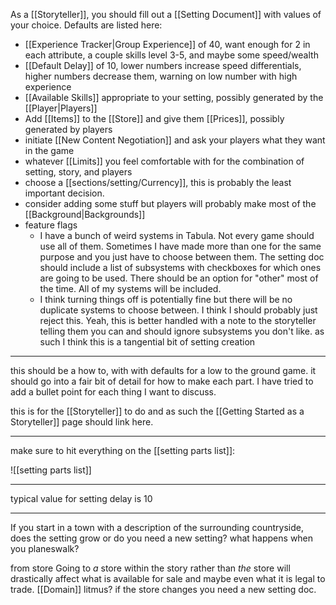 As a [[Storyteller]], you should fill out a [[Setting Document]] with values of your choice. Defaults are listed here:
- [[Experience Tracker|Group Experience]] of 40, want enough for 2 in each attribute, a couple skills level 3-5, and maybe some speed/wealth
- [[Default Delay]] of 10, lower numbers increase speed differentials, higher numbers decrease them, warning on low number with high experience
- [[Available Skills]] appropriate to your setting, possibly generated by the [[Player|Players]]
- Add [[Items]] to the [[Store]] and give them [[Prices]], possibly generated by players
- initiate [[New Content Negotiation]] and ask your players what they want in the game
- whatever [[Limits]] you feel comfortable with for the combination of setting, story, and players
- choose a [[sections/setting/Currency]], this is probably the least important decision.
- consider adding some stuff but players will probably make most of the [[Background|Backgrounds]]
- feature flags
	- I have a bunch of weird systems in Tabula. Not every game should use all of them. Sometimes I have made more than one for the same purpose and you just have to choose between them. The setting doc should include a list of subsystems with checkboxes for which ones are going to be used. There should be an option for "other" most of the time. All of my systems will be included.
	- I think turning things off is potentially fine but there will be no duplicate systems to choose between. I think I should probably just reject this. Yeah, this is better handled with a note to the storyteller telling them you can and should ignore subsystems you don't like. as such I think this is a tangential bit of setting creation

---

this should be a how to, with with defaults for a low to the ground game. it should go into a fair bit of detail for how to make each part. I have tried to add a bullet point for each thing I want to discuss.

this is for the [[Storyteller]] to do and as such the [[Getting Started as a Storyteller]] page should link here.

---

make sure to hit everything on the [[setting parts list]]:

![[setting parts list]]

---

typical value for setting delay is 10

---

If you start in a town with a description of the surrounding countryside, does the setting grow or do you need a new setting? what happens when you planeswalk?

from store
Going to _a_ store within the story rather than _the_ store will drastically affect what is available for sale and maybe even what it is legal to trade. [[Domain]] litmus? if the store changes you need a new setting doc.